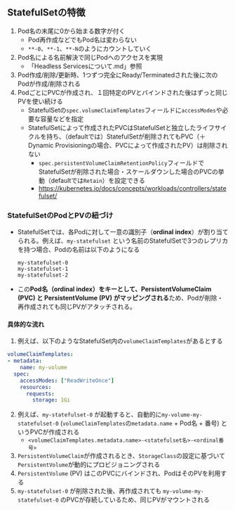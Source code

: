 ## StatefulSetの特徴
1. Pod名の末尾に0から始まる数字が付く
   - Pod再作成などでもPod名は変わらない
   - `**-0`、`**-1`、`**-N`のようにカウントしていく
2. Pod名による名前解決で同じPodへのアクセスを実現
   - 「Headless Servicesについて.md」参照
3. Pod作成/削除/更新時、1つずつ完全にReady/Terminatedされた後に次のPodが作成/削除される
4. PodごとにPVCが作成され、１回特定のPVとバインドされた後はずっと同じPVを使い続ける
   - StatefulSetの`spec.volumeClaimTemplates`フィールドに`accessModes`や必要な容量などを指定
   - StatefulSetによって作成されたPVCはStatefulSetと独立したライフサイクルを持ち、（defaultでは）StatefulSetが削除されてもPVC（＋Dynamic Provisioningの場合、PVCによって作成されたPV）は削除されない
     - `spec.persistentVolumeClaimRetentionPolicy`フィールドでStatefulSetが削除された場合・スケールダウンした場合のPVCの挙動（defaultでは`Retain`）を設定できる
     - https://kubernetes.io/docs/concepts/workloads/controllers/statefulset/

### StatefulSetのPodとPVの紐づけ
- StatefulSetでは、各Podに対して一意の識別子（**ordinal index**）が割り当てられる。例えば、`my-statefulset` という名前のStatefulSetで3つのレプリカを持つ場合、Podの名前は以下のようになる  
  ```
  my-statefulset-0
  my-statefulset-1
  my-statefulset-2
  ```
- この**Pod名（ordinal index）をキーとして、PersistentVolumeClaim (PVC) と PersistentVolume (PV) がマッピングされる**ため、Podが削除・再作成されても同じPVがアタッチされる。

#### 具体的な流れ
1. 例えば、以下のようなStatefulSet内の`volumeClaimTemplates`があるとする  
  ```yaml
  volumeClaimTemplates:
  - metadata:
      name: my-volume
    spec:
      accessModes: ["ReadWriteOnce"]
      resources:
        requests:
          storage: 1Gi
  ```
2. 例えば、`my-statefulset-0` が起動すると、自動的に`my-volume-my-statefulset-0` (`volumeClaimTemplates`の`metadata.name` + Pod名 + 番号) というPVCが作成される
   - `<volumeClaimTemplates.metadata.name>-<statefulset名>-<ordinal番号>`
3. `PersistentVolumeClaim`が作成されるとき、`StorageClass`の設定に基づいて`PersistentVolume`が動的にプロビジョニングされる
4. `PersistentVolume` (PV) はこのPVCにバインドされ、PodはそのPVを利用する
5. `my-statefulset-0` が削除された後、再作成されても `my-volume-my-statefulset-0` のPVCが存続しているため、同じPVがマウントされる